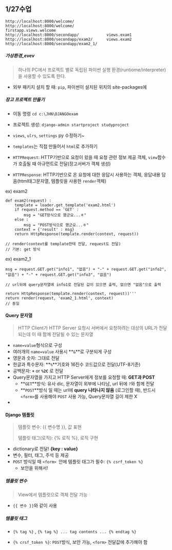 ## 1/27수업

```
http://localhost:8000/welcome/
http://localhost:8000/welcome/						firstapp.views.welcome
http://localhost:8000/secondapp/			views.exam1
http://localhost:8000/secondapp/exam2/		views.exam2
http://localhost:8000/secondapp/exam2_1/	
```



##### 가상환경_evev

> 하나의 PC에서 프로젝트 별로 독립된 파이썬 실행 환경(runtiome/interpreter)을 사용할 수 있도록 한다.

* 외부 패키지 설치 할 때: `pip`, 파이썬이 설치된 위치의 site-packages에



##### 장고 프로젝트 만들기

* 이동 명령 `cd c:\JHN\DJANGOexam`
* 프로젝트 생성: `django-admin startproject studyproject`
* `views`, `ulrs`, `settings` py 수정하기~
* `templates`는 직접 만들어서 `html`로 추가하기





* `HTTPRequest`: HTTP기반으로 요청이 왔을 때 요청 관련 정보 제공 객체, `view`함수가 호출될 때 아규먼트로 전달(장고서버가 객체 생성)
* `HTTPResponse`: HTTP기반으로 온 요청에 대한 응답시 사용하는 객체, 응답내용 담음(html태그문자열, 템플릿을 사용한 `render`객체)

ex) exam2

```
def exam2(request) :
    template = loader.get_template('exam2.html')
    if request.method == 'GET' :
        msg = "GET방식으로 했군요...ㅎ"
    else :
        msg = "POST방식으로 했군요...ㅎ"
    context = {'result' : msg}
    return HttpResponse(template.render(context, request))

// render(context를 template한테 전달, request도 전달)
// 기본: get 방식
```

ex) exam2_1

```
msg = request.GET.get("info1", "없음") + "-" + request.GET.get("info2", "없음") + "-" + request.GET.get("info3", "없음")

// url뒤에 query문자열에 info1로 전달된 값이 있으면 출력, 없으면 "없음"으로 출력
```

```
return HttpResponse(template.render(context, request))'''
return render(request, 'exam2_1.html', context)
// 동일
```





#### Query 문자열

> HTTP Client가 HTTP Server 요청시 서버에서 요청하려는 대상의 URL가 전달되는데 이 때 함께 전달될 수 있는 문자열

* `name=value`형식으로 구성
* 여러개의 `name=value` 사용시 **`&`**로 구분되게 구성
* 영문과 숫자: 그대로 전달
* 한글과 특수문자: **`%`**기호와 16진수 코드값으로 전달(UTF-8기준)
* 공백문자: **`+`** or **`%2C`** 로 전달
* Query문자열을 가지고 HTTP Server에게 정보를 요청할 때: **GET과 POST**
  * **`GET`**방식: 유사 dic, 문자열이 외부에 나타남, url 뒤에 `?`와 함께 전달
  * **`POST`**방식 일 때는 url에 **query 나타나지 않음** (로그인할 때), 반드시 `<form>`를 사용해야 `POST` 사용 가능, Query문자열 길이 제한 X
* 







#### Django 템플릿

> 템플릿 변수: {{ 변수명 }}, 값 표현
>
> 템플릿 태그(로직): {% 로직 %}, 로직 구현

* dictionary로 전달! **{key : value}**
* 변수,  필터, 태그, 주석 등 제공
* `POST` 방식일 때 `<form> `안에 템플릿 태그가 필수: `{% csrf_token %}`
  * 보안을 위해서!

##### 템플릿 변수

> View에서 템플릿으로 객체 전달 가능

* `{{ 변수 }}`와 같이 사용





##### 템플릿 태그

* `{% tag %}` , `{% tag %} ... tag contents ... {% endtag %}` 

* `{% crsf_token %}`: `POST`방식, 보안 가능, `<form>` 전달값에 추가해야 함